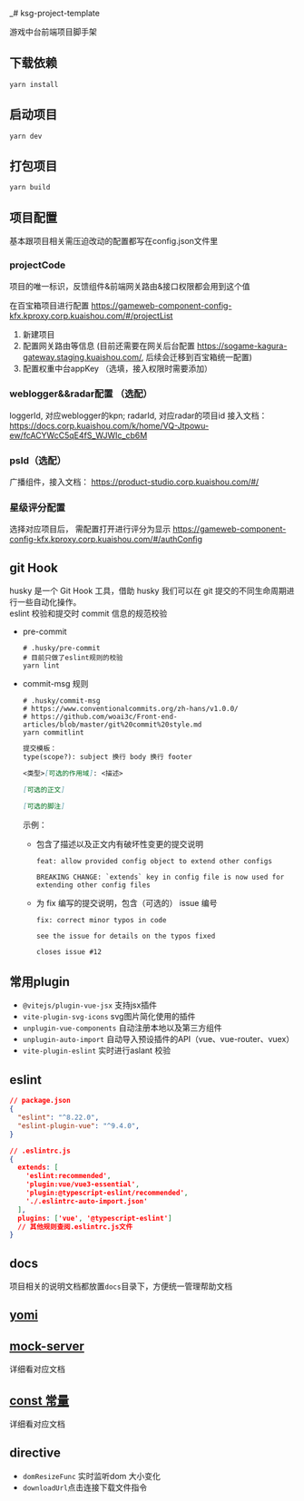 _# ksg-project-template

游戏中台前端项目脚手架

## 下载依赖
```shell
yarn install
```

## 启动项目
```shell
yarn dev
```


## 打包项目
```shell
yarn build
```

## 项目配置
基本跟项目相关需压迫改动的配置都写在config.json文件里

### projectCode
项目的唯一标识，反馈组件&前端网关路由&接口权限都会用到这个值

在百宝箱项目进行配置
https://gameweb-component-config-kfx.kproxy.corp.kuaishou.com/#/projectList

1. 新建项目
2. 配置网关路由等信息 (目前还需要在网关后台配置 https://sogame-kagura-gateway.staging.kuaishou.com/, 后续会迁移到百宝箱统一配置)
3. 配置权重中台appKey （选填，接入权限时需要添加）

### weblogger&&radar配置 （选配）
loggerId, 对应weblogger的kpn; radarId,  对应radar的项目id
接入文档：
https://docs.corp.kuaishou.com/k/home/VQ-Jtpowu-ew/fcACYWcC5qE4fS_WJWIc_cb6M

### psId（选配）
广播组件，接入文档： https://product-studio.corp.kuaishou.com/#/ 

### 星级评分配置
选择对应项目后， 需配置打开进行评分为显示
https://gameweb-component-config-kfx.kproxy.corp.kuaishou.com/#/authConfig
### 
## git Hook
husky 是一个 Git Hook 工具，借助 husky 我们可以在 git 提交的不同生命周期进行一些自动化操作。   
eslint 校验和提交时 commit 信息的规范校验

- pre-commit
  ```shell
  # .husky/pre-commit
  # 目前只做了eslint规则的校验
  yarn lint
  ```

- commit-msg 规则
  ```shell
  # .husky/commit-msg
  # https://www.conventionalcommits.org/zh-hans/v1.0.0/
  # https://github.com/woai3c/Front-end-articles/blob/master/git%20commit%20style.md
  yarn commitlint
  ```
  ```markdown
  提交模板：
  type(scope?): subject 换行 body 换行 footer
  
  <类型>[可选的作用域]: <描述>
  
  [可选的正文]
  
  [可选的脚注]
  
  ```
  示例：
  - 包含了描述以及正文内有破坏性变更的提交说明
      ```shell
      feat: allow provided config object to extend other configs
      
      BREAKING CHANGE: `extends` key in config file is now used for extending other config files
      ```

  - 为 fix 编写的提交说明，包含（可选的） issue 编号

      ```shell
      fix: correct minor typos in code
      
      see the issue for details on the typos fixed
      
      closes issue #12
      ```

## 常用plugin

- `@vitejs/plugin-vue-jsx`  支持jsx插件
- `vite-plugin-svg-icons` svg图片简化使用的插件
- `unplugin-vue-components` 自动注册本地以及第三方组件
- `unplugin-auto-import` 自动导入预设插件的API（vue、vue-router、vuex）
- `vite-plugin-eslint` 实时进行aslant 校验



## eslint

```json
// package.json
{
  "eslint": "^8.22.0",
  "eslint-plugin-vue": "^9.4.0",
}

// .eslintrc.js
{
  extends: [
    'eslint:recommended',
    'plugin:vue/vue3-essential',
    'plugin:@typescript-eslint/recommended',
    './.eslintrc-auto-import.json'
  ],
  plugins: ['vue', '@typescript-eslint']
  // 其他规则查阅.eslintrc.js文件
}
```

## docs

项目相关的说明文档都放置`docs`目录下，方便统一管理帮助文档

## [yomi](./docs/yomi-usage.md)

## [mock-server](./docs/mock-server-readme.md)


详细看对应文档

## [const 常量](./docs/const-readme.md)

详细看对应文档

## directive

- `domResizeFunc` 实时监听dom 大小变化
- `downloadUrl`点击连接下载文件指令
